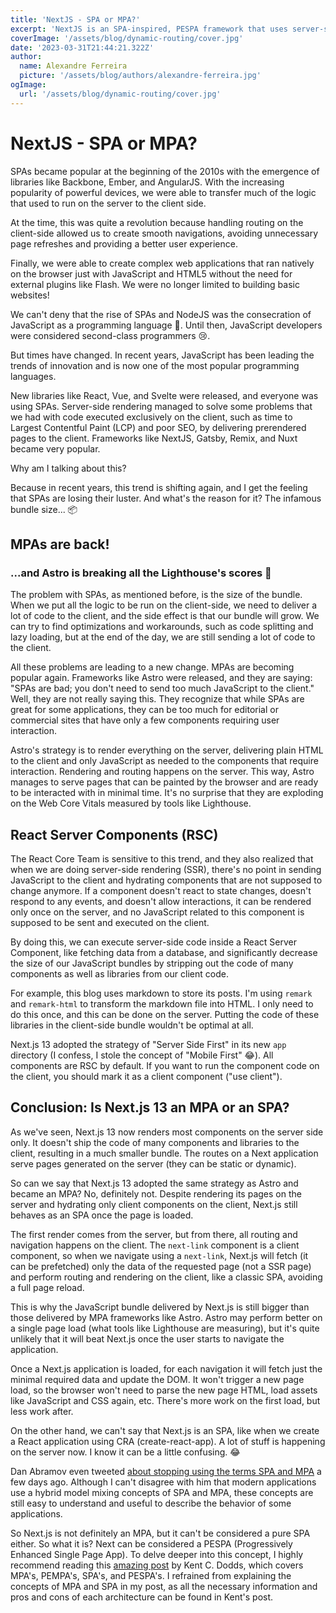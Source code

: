 ```yaml
---
title: 'NextJS - SPA or MPA?'
excerpt: 'NextJS is an SPA-inspired, PESPA framework that uses server-side rendering, client-side hydration, and React Server Components to achieve an optimized balance between page load time and bundle size.'
coverImage: '/assets/blog/dynamic-routing/cover.jpg'
date: '2023-03-31T21:44:21.322Z'
author:
  name: Alexandre Ferreira
  picture: '/assets/blog/authors/alexandre-ferreira.jpg'
ogImage:
  url: '/assets/blog/dynamic-routing/cover.jpg'
---
```


# NextJS - SPA or MPA?
SPAs became popular at the beginning of the 2010s with the emergence of libraries like Backbone, Ember, and AngularJS. With the increasing popularity of powerful devices, we were able to transfer much of the logic that used to run on the server to the client side.

At the time, this was quite a revolution because handling routing on the client-side allowed us to create smooth navigations, avoiding unnecessary page refreshes and providing a better user experience.

Finally, we were able to create complex web applications that ran natively on the browser just with JavaScript and HTML5 without the need for external plugins like Flash. We were no longer limited to building basic websites!

We can't deny that the rise of SPAs and NodeJS was the consecration of JavaScript as a programming language 🎉. Until then, JavaScript developers were considered second-class programmers 😢.

But times have changed. In recent years, JavaScript has been leading the trends of innovation and is now one of the most popular programming languages.

New libraries like React, Vue, and Svelte were released, and everyone was using SPAs. Server-side rendering managed to solve some problems that we had with code executed exclusively on the client, such as time to Largest Contentful Paint (LCP) and poor SEO, by delivering prerendered pages to the client. Frameworks like NextJS, Gatsby, Remix, and Nuxt became very popular.

Why am I talking about this?

Because in recent years, this trend is shifting again, and I get the feeling that SPAs are losing their luster. And what's the reason for it? The infamous bundle size... 📦

## MPAs are back!
### ...and Astro is breaking all the Lighthouse's scores 💪
The problem with SPAs, as mentioned before, is the size of the bundle. When we put all the logic to be run on the client-side, we need to deliver a lot of code to the client, and the side effect is that our bundle will grow. We can try to find optimizations and workarounds, such as code splitting and lazy loading, but at the end of the day, we are still sending a lot of code to the client.

All these problems are leading to a new change. MPAs are becoming popular again. Frameworks like Astro were released, and they are saying: "SPAs are bad; you don't need to send too much JavaScript to the client." Well, they are not really saying this. They recognize that while SPAs are great for some applications, they can be too much for editorial or commercial sites that have only a few components requiring user interaction.

Astro's strategy is to render everything on the server, delivering plain HTML to the client and only JavaScript as needed to the components that require interaction. Rendering and routing happens on the server. This way, Astro manages to serve pages that can be painted by the browser and are ready to be interacted with in minimal time. It's no surprise that they are exploding on the Web Core Vitals measured by tools like Lighthouse.

## React Server Components (RSC)
The React Core Team is sensitive to this trend, and they also realized that when we are doing server-side rendering (SSR), there's no point in sending JavaScript to the client and hydrating components that are not supposed to change anymore. If a component doesn't react to state changes, doesn't respond to any events, and doesn't allow interactions, it can be rendered only once on the server, and no JavaScript related to this component is supposed to be sent and executed on the client.

By doing this, we can execute server-side code inside a React Server Component, like fetching data from a database, and significantly decrease the size of our JavaScript bundles by stripping out the code of many components as well as libraries from our client code.

For example, this blog uses markdown to store its posts. I'm using `remark` and `remark-html` to transform the markdown file into HTML. I only need to do this once, and this can be done on the server. Putting the code of these libraries in the client-side bundle wouldn't be optimal at all.

Next.js 13 adopted the strategy of "Server Side First" in its new `app` directory (I confess, I stole the concept of "Mobile First" 😂). All components are RSC by default. If you want to run the component code on the client, you should mark it as a client component ("use client").

## Conclusion: Is Next.js 13 an MPA or an SPA?
As we've seen, Next.js 13 now renders most components on the server side only. It doesn't ship the code of many components and libraries to the client, resulting in a much smaller bundle. The routes on a Next application serve pages generated on the server (they can be static or dynamic).

So can we say that Next.js 13 adopted the same strategy as Astro and became an MPA? No, definitely not. Despite rendering its pages on the server and hydrating only client components on the client, Next.js still behaves as an SPA once the page is loaded.

The first render comes from the server, but from there, all routing and navigation happens on the client. The `next-link` component is a client component, so when we navigate using a `next-link`, Next.js will fetch (it can be prefetched) only the data of the requested page (not a SSR page) and perform routing and rendering on the client, like a classic SPA, avoiding a full page reload.

This is why the JavaScript bundle delivered by Next.js is still bigger than those delivered by MPA frameworks like Astro. Astro may perform better on a single page load (what tools like Lighthouse are measuring), but it's quite unlikely that it will beat Next.js once the user starts to navigate the application.

Once a Next.js application is loaded, for each navigation it will fetch just the minimal required data and update the DOM. It won't trigger a new page load, so the browser won't need to parse the new page HTML, load assets like JavaScript and CSS again, etc. There's more work on the first load, but less work after.

On the other hand, we can't say that Next.js is an SPA, like when we create a React application using CRA (create-react-app). A lot of stuff is happening on the server now. I know it can be a little confusing. 😂

Dan Abramov even tweeted [about stopping using the terms SPA and MPA](https://twitter.com/dan_abramov/status/1636943182322704385) a few days ago. Although I can't disagree with him that modern applications use a hybrid model mixing concepts of SPA and MPA, these concepts are still easy to understand and useful to describe the behavior of some applications.

So Next.js is not definitely an MPA, but it can't be considered a pure SPA either. So what it is? Next can be considered a PESPA (Progressively Enhanced Single Page App). To delve deeper into this concept, I highly recommend reading this [amazing post](https://www.epicweb.dev/the-webs-next-transition) by Kent C. Dodds, which covers MPA's, PEMPA's, SPA's, and PESPA's. I refrained from explaining the concepts of MPA and SPA in my post, as all the necessary information and pros and cons of each architecture can be found in Kent's post.
